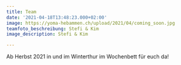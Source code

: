 ```yaml
---
title: Team
date: '2021-04-18T13:48:23.000+02:00'
image: https://yoma-hebammen.ch/upload/2021/04/coming_soon.jpg
teamfoto_beschreibung: Stefi & Kim
image_description: Stefi & Kim

---
```

Ab Herbst 2021 in und im Winterthur im Wochenbett für euch da!